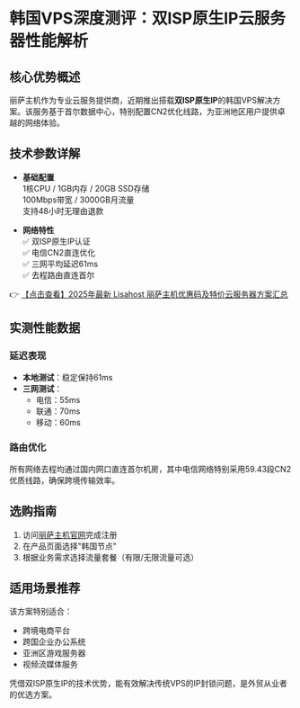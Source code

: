 # 韩国VPS深度测评：双ISP原生IP云服务器性能解析

## 核心优势概述

丽萨主机作为专业云服务提供商，近期推出搭载**双ISP原生IP**的韩国VPS解决方案。该服务基于首尔数据中心，特别配置CN2优化线路，为亚洲地区用户提供卓越的网络体验。

## 技术参数详解

- **基础配置**  
  1核CPU / 1GB内存 / 20GB SSD存储  
  100Mbps带宽 / 3000GB月流量  
  支持48小时无理由退款

- **网络特性**  
  ✅ 双ISP原生IP认证  
  ✅ 电信CN2直连优化  
  ✅ 三网平均延迟61ms  
  ✅ 去程路由直连首尔

👉 [【点击查看】2025年最新 Lisahost 丽萨主机优惠码及特价云服务器方案汇总](https://bit.ly/lisazhuji)

## 实测性能数据

### 延迟表现
- **本地测试**：稳定保持61ms  
- **三网测试**：  
  - 电信：55ms  
  - 联通：70ms  
  - 移动：60ms

### 路由优化
所有网络去程均通过国内网口直连首尔机房，其中电信网络特别采用59.43段CN2优质线路，确保跨境传输效率。

## 选购指南

1. 访问[丽萨主机官网](https://bit.ly/lisazhuji)完成注册  
2. 在产品页面选择"韩国节点"  
3. 根据业务需求选择流量套餐（有限/无限流量可选）

## 适用场景推荐

该方案特别适合：
- 跨境电商平台  
- 跨国企业办公系统  
- 亚洲区游戏服务器  
- 视频流媒体服务  

凭借双ISP原生IP的技术优势，能有效解决传统VPS的IP封锁问题，是外贸从业者的优选方案。